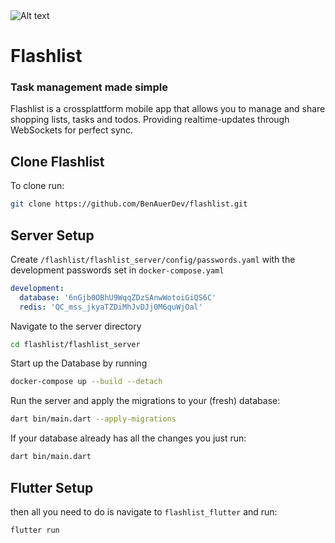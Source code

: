 <img src="https://github.com/BenAuerDev/flashlist/assets/136239531/9cb4a36b-6c17-4d15-b125-3ee1d7a956ef" alt="Alt text" style="max-width: 1200px; max-height: 600px" />


# Flashlist
### Task management made simple

Flashlist is a crossplattform mobile app that allows you to manage and share shopping lists, tasks and todos. Providing realtime-updates through WebSockets for perfect sync.

## Clone Flashlist
To clone run: 

```bash
git clone https://github.com/BenAuerDev/flashlist.git
```

## Server Setup

Create `/flashlist/flashlist_server/config/passwords.yaml` with the development passwords set in `docker-compose.yaml`

```yaml
development:
  database: '6nGjb0OBhU9WqqZDzSAnwWotoiGiQS6C'
  redis: 'QC_mss_jkyaTZDiMhJvDJj0M6quWjOal'
```

Navigate to the server directory

```bash
cd flashlist/flashlist_server
```

Start up the Database by running
```bash
docker-compose up --build --detach
```

Run the server and apply the migrations to your (fresh) database:
```bash
dart bin/main.dart --apply-migrations
```

If your database already has all the changes you just run:
```bash
dart bin/main.dart
```





## Flutter Setup
then all you need to do is navigate to `flashlist_flutter` and run:

```bash
flutter run
```


